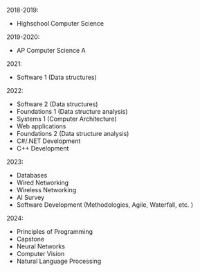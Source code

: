 2018-2019:
- Highschool Computer Science


2019-2020:
- AP Computer Science A

2021:
- Software 1 (Data structures)

2022:
- Software 2 (Data structures)
- Foundations 1 (Data structure analysis)
- Systems 1 (Computer Architecture)
- Web applications
- Foundations 2 (Data structure analysis)
- C#/.NET Development
- C++ Development

2023:
- Databases
- Wired Networking
- Wireless Networking
- AI Survey
- Software Development (Methodologies, Agile, Waterfall, etc. )

2024: 
- Principles of Programming
- Capstone
- Neural Networks
- Computer Vision
- Natural Language Processing
